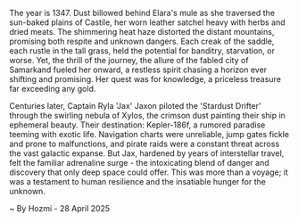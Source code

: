 
The year is 1347.  Dust billowed behind Elara's mule as she traversed the sun-baked plains of Castile, her worn leather satchel heavy with herbs and dried meats.  The shimmering heat haze distorted the distant mountains, promising both respite and unknown dangers.  Each creak of the saddle, each rustle in the tall grass, held the potential for banditry, starvation, or worse. Yet, the thrill of the journey, the allure of the fabled city of Samarkand fueled her onward, a restless spirit chasing a horizon ever shifting and promising.  Her quest was for knowledge, a priceless treasure far exceeding any gold.


Centuries later, Captain Ryla 'Jax' Jaxon piloted the 'Stardust Drifter' through the swirling nebula of Xylos, the crimson dust painting their ship in ephemeral beauty.  Their destination: Kepler-186f, a rumored paradise teeming with exotic life.  Navigation charts were unreliable, jump gates fickle and prone to malfunctions, and pirate raids were a constant threat across the vast galactic expanse. But Jax, hardened by years of interstellar travel, felt the familiar adrenaline surge - the intoxicating blend of danger and discovery that only deep space could offer.  This was more than a voyage; it was a testament to human resilience and the insatiable hunger for the unknown.

~ By Hozmi - 28 April 2025
